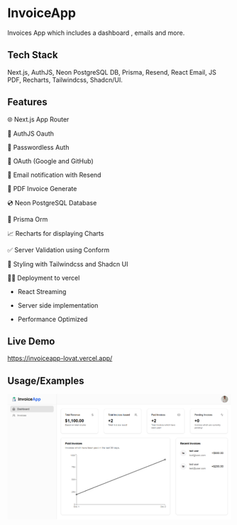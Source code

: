 # InvoiceApp

Invoices App which includes a dashboard , emails and more.

## Tech Stack

Next.js, AuthJS, Neon PostgreSQL DB, Prisma, Resend, React Email, JS PDF, Recharts, Tailwindcss, Shadcn/UI.

## Features

🌐 Next.js App Router

🔐 AuthJS Oauth

📧 Passwordless Auth

🔑 OAuth (Google and GitHub)

📧 Email notification with Resend

📄 PDF Invoice Generate

💿 Neon PostgreSQL Database

💨 Prisma Orm

📈 Recharts for displaying Charts

✅ Server Validation using Conform

🎨 Styling with Tailwindcss and Shadcn UI

😶‍🌫️ Deployment to vercel

- React Streaming

- Server side implementation

- Performance Optimized

## Live Demo

https://invoiceapp-lovat.vercel.app/

## Usage/Examples


<img src="./public/hero.png"/>
